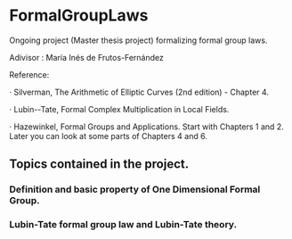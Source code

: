 # FormalGroupLaws

Ongoing project (Master thesis project) formalizing formal group laws. 

Adivisor : María Inés de Frutos-Fernández

Reference:

· Silverman, The Arithmetic of Elliptic Curves (2nd edition) - Chapter 4.

· Lubin--Tate, Formal Complex Multiplication in Local Fields.

· Hazewinkel, Formal Groups and Applications. Start with Chapters 1 and 2. Later you can look at some parts of Chapters 4 and 6.

## Topics contained in the project. 

### Definition and basic property of One Dimensional Formal Group.

### Lubin-Tate formal group law and Lubin-Tate theory. 

